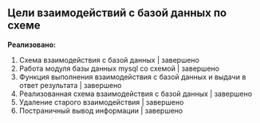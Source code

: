 ## Цели взаимодействий с базой данных по схеме

**Реализовано:**

1. Схема взаимодействия с базой данных | завершено
2. Работа модуля базы данных mysql со схемой | завершено
3. Функция выполнения взаимодействия с базой данных и выдачи в ответ результата | завершено
4. Реализованная схема взаимодействия с базой данных | завершено
5. Удаление старого взаимодействия | завершено
6. Постраничный вывод информации | завершено